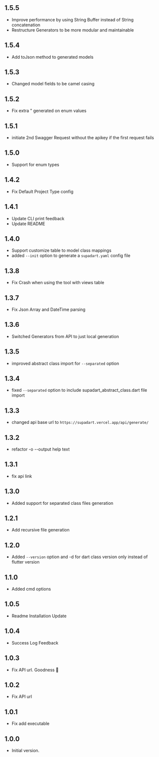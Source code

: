 ## 1.5.5

- Improve performance by using String Buffer instead of String concatenation
- Restructure Generators to be more modular and maintainable

## 1.5.4

- Add toJson method to generated models

## 1.5.3

- Changed model fields to be camel casing

## 1.5.2

- Fix extra " generated on enum values

## 1.5.1

- initiate 2nd Swagger Request without the apikey if the first request fails

## 1.5.0

- Support for enum types

## 1.4.2

- Fix Default Project Type config

## 1.4.1

- Update CLI print feedback
- Update README

## 1.4.0

- Support customize table to model class mappings
- added `--init` option to generate a `supadart.yaml` config file

## 1.3.8

- Fix Crash when using the tool with views table

## 1.3.7

- Fix Json Array and DateTime parsing

## 1.3.6

- Switched Generators from API to just local generation

## 1.3.5

- improved abstract class import for `--separated` option

## 1.3.4

- fixed `--separated` option to include supadart_abstract_class.dart file import

## 1.3.3

- changed api base url to `https://supadart.vercel.app/api/generate/`

## 1.3.2

- refactor -o --output help text

## 1.3.1

- fix api link

## 1.3.0

- Added support for separated class files generation

## 1.2.1

- Add recursive file generation

## 1.2.0

- Added `--version` option and -d for dart class version only instead of flutter version

## 1.1.0

- Added cmd options

## 1.0.5

- Readme Installation Update

## 1.0.4

- Success Log Feedback

## 1.0.3

- Fix API url. Goodness 🥹

## 1.0.2

- Fix API url

## 1.0.1

- Fix add executable

## 1.0.0

- Initial version.
